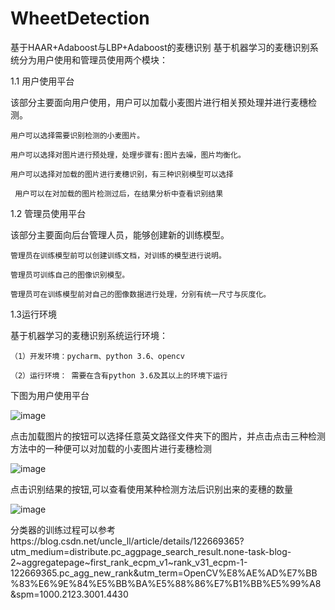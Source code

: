 # WheetDetection
基于HAAR+Adaboost与LBP+Adaboost的麦穗识别
基于机器学习的麦穗识别系统分为用户使用和管理员使用两个模块：

1.1 用户使用平台

该部分主要面向用户使用，用户可以加载小麦图片进行相关预处理并进行麦穗检测。

  	用户可以选择需要识别检测的小麦图片。
  
  	用户可以选择对图片进行预处理，处理步骤有:图片去噪，图片均衡化。
  
  	用户可以选择对加载的图片进行麦穗识别，有三种识别模型可以选择
	
 	 用户可以在对加载的图片检测过后，在结果分析中查看识别结果
	 
1.2 管理员使用平台

该部分主要面向后台管理人员，能够创建新的训练模型。

  	管理员在训练模型前可以创建训练文档，对训练的模型进行说明。
	
  	管理员可训练自己的图像识别模型。
	
  	管理员可在训练模型前对自己的图像数据进行处理，分别有统一尺寸与灰度化。
	
1.3运行环境

基于机器学习的麦穗识别系统运行环境：

	（1）开发环境：pycharm、python 3.6、opencv
	
	（2）运行环境： 需要在含有python 3.6及其以上的环境下运行
	
下图为用户使用平台

![image](https://user-images.githubusercontent.com/45091118/158158037-5c1a0a18-d42c-4c89-b4d9-3c0ee976e8c7.png)

点击加载图片的按钮可以选择任意英文路径文件夹下的图片，并点击点击三种检测方法中的一种便可以对加载的小麦图片进行麦穗检测

![image](https://user-images.githubusercontent.com/45091118/158159025-3c675eb2-4ebf-40bd-a196-56dd3c9fee51.png)

点击识别结果的按钮,可以查看使用某种检测方法后识别出来的麦穗的数量

![image](https://user-images.githubusercontent.com/45091118/158159110-f58e8fb0-d691-4ce8-9062-46364cf03f65.png)

分类器的训练过程可以参考https://blog.csdn.net/uncle_ll/article/details/122669365?utm_medium=distribute.pc_aggpage_search_result.none-task-blog-2~aggregatepage~first_rank_ecpm_v1~rank_v31_ecpm-1-122669365.pc_agg_new_rank&utm_term=OpenCV%E8%AE%AD%E7%BB%83%E6%9E%84%E5%BB%BA%E5%88%86%E7%B1%BB%E5%99%A8&spm=1000.2123.3001.4430





